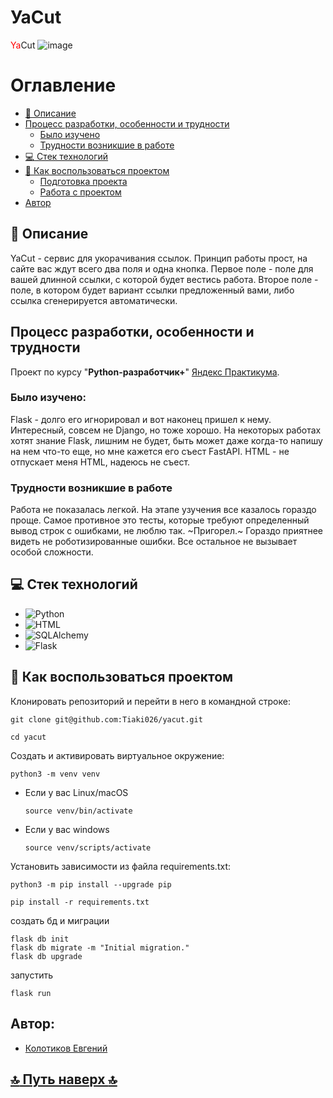 # УаCut
<span style="color:red">Ya</span>Cut</h1>
![image](https://github.com/user-attachments/assets/bd8a0829-feac-4240-8749-d5912df93dc9)

# Оглавление
- [:page_with_curl: Описание](https://github.com/Tiaki026/scrapy_parser_pep?tab=readme-ov-file#page_with_curl-описание)
- [Процесс разработки, особенности и трудности](https://github.com/Tiaki026/scrapy_parser_pep?tab=readme-ov-file#процесс-разработки-особенности-и-трудности)
  - [Было изучено](https://github.com/Tiaki026/scrapy_parser_pep?tab=readme-ov-file#было-изучено)
  - [Трудности возникшие в работе](https://github.com/Tiaki026/scrapy_parser_pep?tab=readme-ov-file#трудности-возникшие-в-работе)
- [:computer: Стек технологий](https://github.com/Tiaki026/scrapy_parser_pep?tab=readme-ov-file#computer-стек-технологий)
- [:page_with_curl: Как воспользоваться проектом]()
  - [Подготовка проекта](https://github.com/Tiaki026/scrapy_parser_pep?tab=readme-ov-file#page_with_curl-как-воспользоваться-проектом)
  - [Работа с проектом](https://github.com/Tiaki026/scrapy_parser_pep?tab=readme-ov-file#работа-с-проектом)
- [Автор](https://github.com/Tiaki026/scrapy_parser_pep?tab=readme-ov-file#автор)

## :page_with_curl: Описание
YaCut - сервис для укорачивания ссылок. Принцип работы прост, на сайте вас ждут всего два поля и одна кнопка. Первое поле - поле для вашей длинной ссылки, с которой будет вестись работа. Второе поле - поле, в котором будет вариант ссылки предложенный вами, либо ссылка сгенерируется автоматически.

## Процесс разработки, особенности и трудности
Проект по курсу "**Python-разработчик+**" [Яндекс Практикума](https://github.com/yandex-praktikum).

### Было изучено:
Flask - долго его игнорировал и вот наконец пришел к нему. Интересный, совсем не Django, но тоже хорошо. На некоторых работах хотят знание Flask, лишним не будет, быть может даже когда-то напишу на нем что-то еще, но мне кажется его съест FastAPI.
HTML - не отпускает меня HTML, надеюсь не съест.

### Трудности возникшие в работе
Работа не показалась легкой. На этапе узучения все казалось гораздо проще. Самое противное это тесты, которые требуют определенный вывод строк с ошибками, не люблю так. ~Пригорел.~ Гораздо приятнее видеть не роботизированные ошибки. Все остальное не вызывает особой сложности.

## :computer: Стек технологий
- ![Python](https://img.shields.io/badge/python-3670A0?style=for-the-badge&logo=python&logoColor=ffdd54)
- ![HTML](https://img.shields.io/badge/HTML5-E34F26?style=for-the-badge&logo=html5&logoColor=white)
- ![SQLAlchemy](https://camo.githubusercontent.com/002ee4ca516670df2b07f9fead4c132c71b7f367002ab21681a686c923c0acd6/68747470733a2f2f696d672e736869656c64732e696f2f62616467652f73716c616c6368656d792d6662666266623f7374796c653d666f722d7468652d6261646765)
- ![Flask](https://camo.githubusercontent.com/caeca246a36e19149fde4f4bea527bd4b13ef7ed3ed059549d1cde0a5ff4abd8/68747470733a2f2f696d672e736869656c64732e696f2f62616467652f666c61736b2d2532333030302e7376673f7374796c653d666f722d7468652d6261646765266c6f676f3d666c61736b266c6f676f436f6c6f723d7768697465)


## :page_with_curl: Как воспользоваться проектом
Клонировать репозиторий и перейти в него в командной строке:

```
git clone git@github.com:Tiaki026/yacut.git
```

```
cd yacut
```

Cоздать и активировать виртуальное окружение:

```
python3 -m venv venv
```

* Если у вас Linux/macOS

    ```
    source venv/bin/activate
    ```

* Если у вас windows

    ```
    source venv/scripts/activate
    ```

Установить зависимости из файла requirements.txt:

```
python3 -m pip install --upgrade pip
```

```
pip install -r requirements.txt
```
создать бд и миграции
```
flask db init
flask db migrate -m "Initial migration."
flask db upgrade
```
запустить
```
flask run
```

## Автор:
  - [Колотиков Евгений](https://github.com/Tiaki026)
## 

  ## [:top: Путь наверх :top:](https://github.com/Tiaki026/scrapy_parser_pep?tab=readme-ov-file#scrapy-pep-parser)
